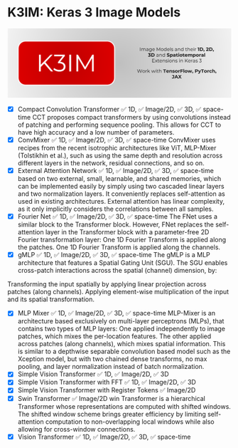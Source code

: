 # K3IM: Keras 3 Image Models
![Logo](assets/Banner.png)
- [X] Compact Convolution Transformer :white_check_mark: 1D, :white_check_mark: Image/2D, :white_check_mark: 3D, :white_check_mark: space-time
CCT proposes compact transformers by using convolutions instead of patching and performing sequence pooling. This allows for CCT to have high accuracy and a low number of parameters.
- [X] ConvMixer :white_check_mark: 1D, :white_check_mark: Image/2D, :white_check_mark: 3D, :white_check_mark: space-time
ConvMixer uses recipes from the recent isotrophic architectures like ViT, MLP-Mixer (Tolstikhin et al.), such as using the same depth and resolution across different layers in the network, residual connections, and so on.
- [X] External Attention Network :white_check_mark: 1D, :white_check_mark: Image/2D, :white_check_mark: 3D, :white_check_mark: space-time
based on two external, small, learnable, and shared memories, which can be implemented easily by simply using two cascaded linear layers and two normalization layers. It conveniently replaces self-attention as used in existing architectures. External attention has linear complexity, as it only implicitly considers the correlations between all samples.
- [X] Fourier Net :white_check_mark: 1D, :white_check_mark: Image/2D, :white_check_mark: 3D, :white_check_mark: space-time
The FNet uses a similar block to the Transformer block. However, FNet replaces the self-attention layer in the Transformer block with a parameter-free 2D Fourier transformation layer:
One 1D Fourier Transform is applied along the patches.
One 1D Fourier Transform is applied along the channels.
- [X] gMLP :white_check_mark: 1D, :white_check_mark: Image/2D, :white_check_mark: 3D, :white_check_mark: space-time
The gMLP is a MLP architecture that features a Spatial Gating Unit (SGU). The SGU enables cross-patch interactions across the spatial (channel) dimension, by:

Transforming the input spatially by applying linear projection across patches (along channels).
Applying element-wise multiplication of the input and its spatial transformation.
- [X] MLP Mixer :white_check_mark: 1D, :white_check_mark: Image/2D, :white_check_mark: 3D, :white_check_mark: space-time
MLP-Mixer is an architecture based exclusively on multi-layer perceptrons (MLPs), that contains two types of MLP layers: 
One applied independently to image patches, which mixes the per-location features.
The other applied across patches (along channels), which mixes spatial information.
This is similar to a depthwise separable convolution based model such as the Xception model, but with two chained dense transforms, no max pooling, and layer normalization instead of batch normalization.
- [X] Simple Vision Transformer :white_check_mark: 1D, :white_check_mark: Image/2D, :white_check_mark: 3D
- [X] Simple Vision Transformer with FFT :white_check_mark: 1D, :white_check_mark: Image/2D, :white_check_mark: 3D
- [X] Simple Vision Transformer with Register Tokens :white_check_mark: Image/2D
- [X] Swin Transformer :white_check_mark: Image/2D
win Transformer is a hierarchical Transformer whose representations are computed with shifted windows. The shifted window scheme brings greater efficiency by limiting self-attention computation to non-overlapping local windows while also allowing for cross-window connections. 
- [X] Vision Transformer :white_check_mark: 1D, :white_check_mark: Image/2D, :white_check_mark: 3D, :white_check_mark: space-time
